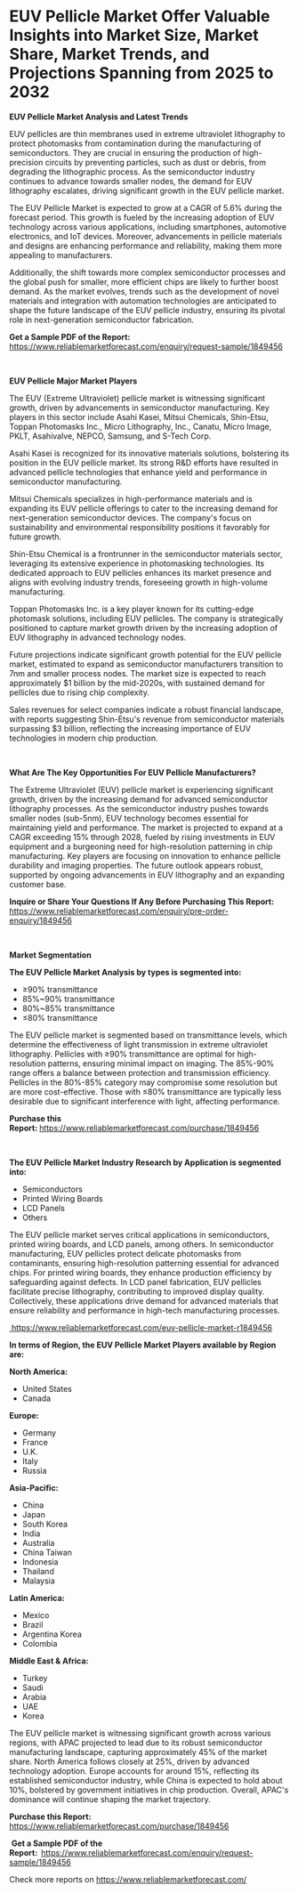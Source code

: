 <p><h1>EUV Pellicle Market Offer Valuable Insights into Market Size, Market Share, Market Trends, and Projections Spanning from 2025 to 2032</h1></p><p><strong>EUV Pellicle Market Analysis and Latest Trends</strong></p>
<p><p>EUV pellicles are thin membranes used in extreme ultraviolet lithography to protect photomasks from contamination during the manufacturing of semiconductors. They are crucial in ensuring the production of high-precision circuits by preventing particles, such as dust or debris, from degrading the lithographic process. As the semiconductor industry continues to advance towards smaller nodes, the demand for EUV lithography escalates, driving significant growth in the EUV pellicle market.</p><p>The EUV Pellicle Market is expected to grow at a CAGR of 5.6% during the forecast period. This growth is fueled by the increasing adoption of EUV technology across various applications, including smartphones, automotive electronics, and IoT devices. Moreover, advancements in pellicle materials and designs are enhancing performance and reliability, making them more appealing to manufacturers. </p><p>Additionally, the shift towards more complex semiconductor processes and the global push for smaller, more efficient chips are likely to further boost demand. As the market evolves, trends such as the development of novel materials and integration with automation technologies are anticipated to shape the future landscape of the EUV pellicle industry, ensuring its pivotal role in next-generation semiconductor fabrication.</p></p>
<p><strong>Get a Sample PDF of the Report:&nbsp;</strong> <a href="https://www.reliablemarketforecast.com/enquiry/request-sample/1849456?utm_campaign=2721&utm_medium=2&utm_source=Github&utm_content=ia&utm_term=02042025&utm_id=euv-pellicle">https://www.reliablemarketforecast.com/enquiry/request-sample/1849456</a></p>
<p>&nbsp;</p>
<p><strong>EUV Pellicle Major Market Players</strong></p>
<p><p>The EUV (Extreme Ultraviolet) pellicle market is witnessing significant growth, driven by advancements in semiconductor manufacturing. Key players in this sector include Asahi Kasei, Mitsui Chemicals, Shin-Etsu, Toppan Photomasks Inc., Micro Lithography, Inc., Canatu, Micro Image, PKLT, Asahivalve, NEPCO, Samsung, and S-Tech Corp.</p><p>Asahi Kasei is recognized for its innovative materials solutions, bolstering its position in the EUV pellicle market. Its strong R&D efforts have resulted in advanced pellicle technologies that enhance yield and performance in semiconductor manufacturing.</p><p>Mitsui Chemicals specializes in high-performance materials and is expanding its EUV pellicle offerings to cater to the increasing demand for next-generation semiconductor devices. The company's focus on sustainability and environmental responsibility positions it favorably for future growth.</p><p>Shin-Etsu Chemical is a frontrunner in the semiconductor materials sector, leveraging its extensive experience in photomasking technologies. Its dedicated approach to EUV pellicles enhances its market presence and aligns with evolving industry trends, foreseeing growth in high-volume manufacturing.</p><p>Toppan Photomasks Inc. is a key player known for its cutting-edge photomask solutions, including EUV pellicles. The company is strategically positioned to capture market growth driven by the increasing adoption of EUV lithography in advanced technology nodes.</p><p>Future projections indicate significant growth potential for the EUV pellicle market, estimated to expand as semiconductor manufacturers transition to 7nm and smaller process nodes. The market size is expected to reach approximately $1 billion by the mid-2020s, with sustained demand for pellicles due to rising chip complexity.</p><p>Sales revenues for select companies indicate a robust financial landscape, with reports suggesting Shin-Etsu's revenue from semiconductor materials surpassing $3 billion, reflecting the increasing importance of EUV technologies in modern chip production.</p></p>
<p>&nbsp;</p>
<p><strong>What Are The Key Opportunities For EUV Pellicle Manufacturers?</strong></p>
<p><p>The Extreme Ultraviolet (EUV) pellicle market is experiencing significant growth, driven by the increasing demand for advanced semiconductor lithography processes. As the semiconductor industry pushes towards smaller nodes (sub-5nm), EUV technology becomes essential for maintaining yield and performance. The market is projected to expand at a CAGR exceeding 15% through 2028, fueled by rising investments in EUV equipment and a burgeoning need for high-resolution patterning in chip manufacturing. Key players are focusing on innovation to enhance pellicle durability and imaging properties. The future outlook appears robust, supported by ongoing advancements in EUV lithography and an expanding customer base.</p></p>
<p><strong>Inquire or Share Your Questions If Any Before Purchasing This Report:</strong> <a href="https://www.reliablemarketforecast.com/enquiry/pre-order-enquiry/1849456?utm_campaign=2721&utm_medium=2&utm_source=Github&utm_content=ia&utm_term=02042025&utm_id=euv-pellicle">https://www.reliablemarketforecast.com/enquiry/pre-order-enquiry/1849456</a></p>
<p>&nbsp;</p>
<p><strong>Market Segmentation</strong></p>
<p><strong>The EUV Pellicle Market Analysis by types is segmented into:</strong></p>
<p><ul><li>≥90% transmittance</li><li>85%~90% transmittance</li><li>80%~85% transmittance</li><li>≤80% transmittance</li></ul></p>
<p><p>The EUV pellicle market is segmented based on transmittance levels, which determine the effectiveness of light transmission in extreme ultraviolet lithography. Pellicles with ≥90% transmittance are optimal for high-resolution patterns, ensuring minimal impact on imaging. The 85%-90% range offers a balance between protection and transmission efficiency. Pellicles in the 80%-85% category may compromise some resolution but are more cost-effective. Those with ≤80% transmittance are typically less desirable due to significant interference with light, affecting performance.</p></p>
<p><strong>Purchase this Report:&nbsp;</strong><a href="https://www.reliablemarketforecast.com/purchase/1849456?utm_campaign=2721&utm_medium=2&utm_source=Github&utm_content=ia&utm_term=02042025&utm_id=euv-pellicle">https://www.reliablemarketforecast.com/purchase/1849456</a></p>
<p>&nbsp;</p>
<p><strong>The EUV Pellicle Market Industry Research by Application is segmented into:</strong></p>
<p><ul><li>Semiconductors</li><li>Printed Wiring Boards</li><li>LCD Panels</li><li>Others</li></ul></p>
<p><p>The EUV pellicle market serves critical applications in semiconductors, printed wiring boards, and LCD panels, among others. In semiconductor manufacturing, EUV pellicles protect delicate photomasks from contaminants, ensuring high-resolution patterning essential for advanced chips. For printed wiring boards, they enhance production efficiency by safeguarding against defects. In LCD panel fabrication, EUV pellicles facilitate precise lithography, contributing to improved display quality. Collectively, these applications drive demand for advanced materials that ensure reliability and performance in high-tech manufacturing processes.</p></p>
<p><a href="https://www.reliablemarketforecast.com/euv-pellicle-market-r1849456?utm_campaign=2721&utm_medium=2&utm_source=Github&utm_content=ia&utm_term=02042025&utm_id=euv-pellicle">&nbsp;https://www.reliablemarketforecast.com/euv-pellicle-market-r1849456</a></p>
<p><strong>In terms of Region, the EUV Pellicle Market Players available by Region are:</strong></p>
<p>
    <p> <strong> North America: </strong>
        <ul>
            <li>United States</li>
            <li>Canada</li>
        </ul>
        </p> 
    <p> <strong> Europe: </strong>
        <ul>
            <li>Germany</li>
            <li>France</li>
            <li>U.K.</li>
            <li>Italy</li>
            <li>Russia</li>
        </ul>
        </p> 
    <p> <strong> Asia-Pacific: </strong>
        <ul>
            <li>China</li>
            <li>Japan</li>
            <li>South Korea</li>
            <li>India</li>
            <li>Australia</li>
            <li>China Taiwan</li>
            <li>Indonesia</li>
            <li>Thailand</li>
            <li>Malaysia</li>
        </ul>
        </p> 
    <p> <strong> Latin America: </strong>
        <ul>
            <li>Mexico</li>
            <li>Brazil</li>
            <li>Argentina Korea</li>
            <li>Colombia</li>
        </ul>
        </p> 
    <p> <strong> Middle East & Africa: </strong>
        <ul>
            <li>Turkey</li>
            <li>Saudi</li>
            <li>Arabia</li>
            <li>UAE</li>
            <li>Korea</li>
        </ul>
    </p>
    </p>
<p><p>The EUV pellicle market is witnessing significant growth across various regions, with APAC projected to lead due to its robust semiconductor manufacturing landscape, capturing approximately 45% of the market share. North America follows closely at 25%, driven by advanced technology adoption. Europe accounts for around 15%, reflecting its established semiconductor industry, while China is expected to hold about 10%, bolstered by government initiatives in chip production. Overall, APAC's dominance will continue shaping the market trajectory.</p></p>
<p><strong>Purchase this Report: </strong><a href="https://www.reliablemarketforecast.com/purchase/1849456?utm_campaign=2721&utm_medium=2&utm_source=Github&utm_content=ia&utm_term=02042025&utm_id=euv-pellicle">https://www.reliablemarketforecast.com/purchase/1849456</a></p>
<p>&nbsp;<strong>Get a Sample PDF of the Report:&nbsp;&nbsp;</strong><a href="https://www.reliablemarketforecast.com/enquiry/request-sample/1849456?utm_campaign=2721&utm_medium=2&utm_source=Github&utm_content=ia&utm_term=02042025&utm_id=euv-pellicle">https://www.reliablemarketforecast.com/enquiry/request-sample/1849456</a></p>
<p><strong></strong></p>
<p>Check more reports on <a href="https://www.reliablemarketforecast.com/?utm_campaign=2721&utm_medium=2&utm_source=Github&utm_content=ia&utm_term=02042025&utm_id=euv-pellicle">https://www.reliablemarketforecast.com/</a></p>